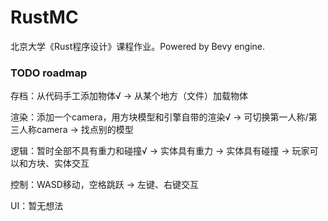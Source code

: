 # RustMC

北京大学《Rust程序设计》课程作业。Powered by Bevy engine.

### TODO roadmap

存档：从代码手工添加物体√ -> 从某个地方（文件）加载物体

渲染：添加一个camera，用方块模型和引擎自带的渲染√ -> 可切换第一人称/第三人称camera -> 找点别的模型

逻辑：暂时全部不具有重力和碰撞√ -> 实体具有重力 -> 实体具有碰撞 -> 玩家可以和方块、实体交互

控制：WASD移动，空格跳跃 -> 左键、右键交互

UI：暂无想法
